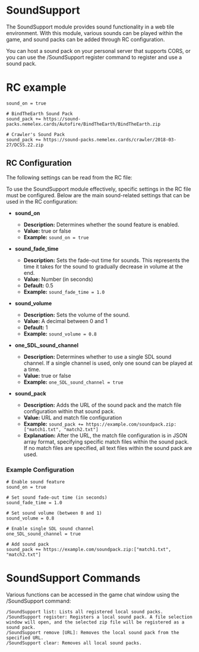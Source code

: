 # SoundSupport

The SoundSupport module provides sound functionality in a web tile environment. With this module, various sounds can be
played within the game, and sound packs can be added through RC configuration.

You can host a sound pack on your personal server that supports CORS, or you can use the /SoundSupport register command
to register and use a sound pack.

# RC example

```
sound_on = true

# BindTheEarth Sound Pack
sound_pack += https://sound-packs.nemelex.cards/Autofire/BindTheEarth/BindTheEarth.zip

# Crawler's Sound Pack
sound_pack += https://sound-packs.nemelex.cards/crawler/2018-03-27/DCSS.22.zip
```

## RC Configuration

The following settings can be read from the RC file:

To use the SoundSupport module effectively, specific settings in the RC file must be configured. Below are the main
sound-related settings that can be used in the RC configuration:

- **sound_on**
    - **Description:** Determines whether the sound feature is enabled.
    - **Value:** true or false
    - **Example:** `sound_on = true`

- **sound_fade_time**
    - **Description:** Sets the fade-out time for sounds. This represents the time it takes for the sound to gradually
      decrease in volume at the end.
    - **Value:** Number (in seconds)
    - **Default:** 0.5
    - **Example:** `sound_fade_time = 1.0`

- **sound_volume**
    - **Description:** Sets the volume of the sound.
    - **Value:** A decimal between 0 and 1
    - **Default:** 1
    - **Example:** `sound_volume = 0.8`

- **one_SDL_sound_channel**
    - **Description:** Determines whether to use a single SDL sound channel. If a single channel is used, only one sound
      can be played at a time.
    - **Value:** true or false
    - **Example:** `one_SDL_sound_channel = true`

- **sound_pack**
    - **Description:** Adds the URL of the sound pack and the match file configuration within that sound pack.
    - **Value:** URL and match file configuration
    - **Example:** `sound_pack += https://example.com/soundpack.zip:["match1.txt", "match2.txt"]`
    - **Explanation:** After the URL, the match file configuration is in JSON array format, specifying specific match
      files within the sound pack. If no match files are specified, all text files within the sound pack are used.

### Example Configuration

```plaintext
# Enable sound feature
sound_on = true

# Set sound fade-out time (in seconds)
sound_fade_time = 1.0

# Set sound volume (between 0 and 1)
sound_volume = 0.8

# Enable single SDL sound channel
one_SDL_sound_channel = true

# Add sound pack
sound_pack += https://example.com/soundpack.zip:["match1.txt", "match2.txt"]
```

# SoundSupport Commands

Various functions can be accessed in the game chat window using the /SoundSupport command:

```plaintext
/SoundSupport list: Lists all registered local sound packs.
/SoundSupport register: Registers a local sound pack. A file selection window will open, and the selected zip file will be registered as a sound pack.
/SoundSupport remove [URL]: Removes the local sound pack from the specified URL.
/SoundSupport clear: Removes all local sound packs.
```
